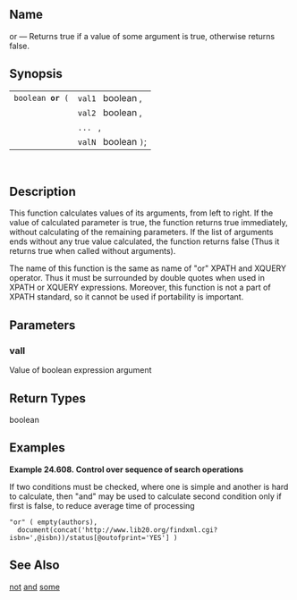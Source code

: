 <div id="xpf_or" class="refentry">

<div class="titlepage">

</div>

<div class="refnamediv">

## Name

or — Returns true if a value of some argument is true, otherwise returns
false.

</div>

<div class="refsynopsisdiv">

## Synopsis

<div id="xpf_syn_or" class="funcsynopsis">

|                        |                      |
|------------------------|----------------------|
| `boolean `**`or`**` (` | `val1 ` boolean ,    |
|                        | `val2 ` boolean ,    |
|                        | `... ` ,             |
|                        | `valN ` boolean `)`; |

<div class="funcprototype-spacer">

 

</div>

</div>

</div>

<div id="xpf_desc_or" class="refsect1">

## Description

This function calculates values of its arguments, from left to right. If
the value of calculated parameter is true, the function returns true
immediately, without calculating of the remaining parameters. If the
list of arguments ends without any true value calculated, the function
returns false (Thus it returns true when called without arguments).

The name of this function is the same as name of "or" XPATH and XQUERY
operator. Thus it must be surrounded by double quotes when used in XPATH
or XQUERY expressions. Moreover, this function is not a part of XPATH
standard, so it cannot be used if portability is important.

</div>

<div id="xpf_params_or" class="refsect1">

## Parameters

<div id="id128453" class="refsect2">

### valI

Value of boolean expression argument

</div>

</div>

<div id="xpf_ret_or" class="refsect1">

## Return Types

boolean

</div>

<div id="xpf_examples_or" class="refsect1">

## Examples

<div id="xpf_ex_and_01" class="example">

**Example 24.608. Control over sequence of search operations**

<div class="example-contents">

If two conditions must be checked, where one is simple and another is
hard to calculate, then "and" may be used to calculate second condition
only if first is false, to reduce average time of processing

``` screen
"or" ( empty(authors),
  document(concat('http://www.lib20.org/findxml.cgi?isbn=',@isbn))/status[@outofprint='YES'] )
```

</div>

</div>

  

</div>

<div id="xpf_seealso_or" class="refsect1">

## See Also

<a href="xpf_not.html" class="link" title="not">not</a>
<a href="xpf_and.html" class="link" title="and">and</a>
<a href="xpf_some.html" class="link" title="some">some</a>

</div>

</div>
